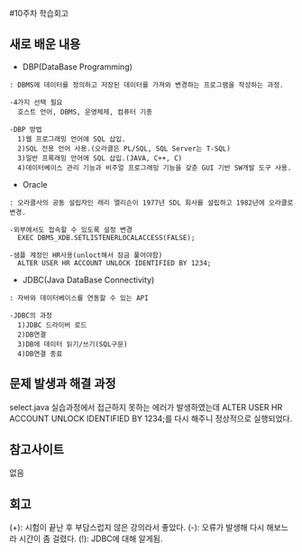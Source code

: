 #10주차 학습회고

새로 배운 내용
-------------

* DBP(DataBase Programming)
```
: DBMS에 데이터를 정의하고 저장된 데이터를 가져와 변경하는 프로그램을 작성하는 과정.

-4가지 선택 필요
  호스트 언어, DBMS, 운영체제, 컴퓨터 기종
  
-DBP 방법
  1)웹 프로그래밍 언어에 SQL 삽입.
  2)SQL 전용 언어 사용.(오라클은 PL/SQL, SQL Server는 T-SQL)
  3)일반 프록래밍 언어에 SQL 삽입.(JAVA, C++, C)
  4)데이터베이스 관리 기능과 비주얼 프로그래밍 기능을 갖춘 GUI 기반 SW개발 도구 사용.
```

* Oracle
```
: 오라클사의 공동 설립자인 래리 앨리슨이 1977년 SDL 회사를 설립하고 1982년에 오라클로 변경.

-외부에서도 접속할 수 있도록 설정 변경
  EXEC DBMS_XDB.SETLISTENERLOCALACCESS(FALSE);
  
-샘플 계정인 HR사용(unloct해서 잠금 풀어야함)
  ALTER USER HR ACCOUNT UNLOCK IDENTIFIED BY 1234;
```

* JDBC(Java DataBase Connectivity)
```
: 자바와 데이터베이스를 연동할 수 있는 API

-JDBC의 과정
  1)JDBC 드라이버 로드
  2)DB연결
  3)DB에 데이터 읽기/쓰기(SQL구문)
  4)DB연결 종료
```


문제 발생과 해결 과정
-------------
select.java 실습과정에서 접근하지 못하는 에러가 발생하였는데 ALTER USER HR ACCOUNT UNLOCK IDENTIFIED BY 1234;를 다시 해주니 정상적으로 실행되었다.

참고사이트
----------
없음

회고
------
(+): 시험이 끝난 후 부담스럽지 않은 강의라서 좋았다.
(-): 오류가 발생해 다시 해보느라 시간이 좀 걸렸다.
(!): JDBC에 대해 알게됨.
